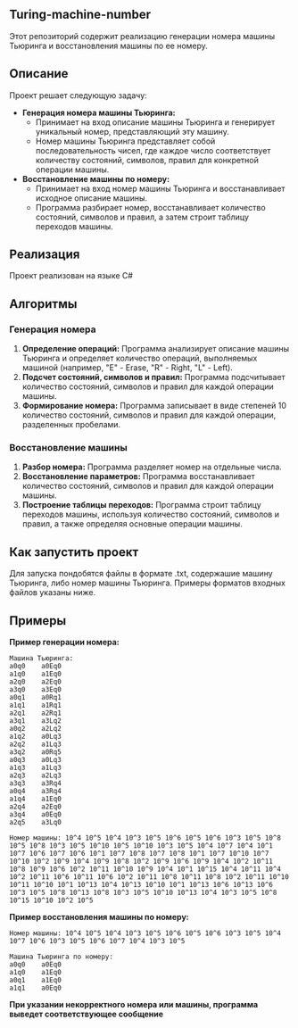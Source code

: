 ## Turing-machine-number

Этот репозиторий содержит реализацию генерации номера машины Тьюринга и восстановления машины по ее номеру.

## Описание

Проект решает следующую задачу:

* **Генерация номера машины Тьюринга:** 
    * Принимает на вход описание машины Тьюринга и генерирует уникальный номер, представляющий эту машину. 
    * Номер машины Тьюринга представляет собой последовательность чисел, где каждое число соответствует количеству состояний, символов, правил для конкретной операции машины.
* **Восстановление машины по номеру:**
    * Принимает на вход номер машины Тьюринга и восстанавливает исходное описание машины. 
    * Программа разбирает номер, восстанавливает количество состояний, символов и правил, а затем строит таблицу переходов машины.

## Реализация

Проект реализован на языке C#

## Алгоритмы

### Генерация номера

1. **Определение операций:**  Программа анализирует описание машины Тьюринга и определяет количество операций, выполняемых машиной (например, "E" - Erase, "R" - Right, "L" - Left).
2. **Подсчет состояний, символов и правил:**  Программа подсчитывает количество состояний, символов и правил для каждой операции машины.
3. **Формирование номера:**  Программа записывает в виде степеней 10 количество состояний, символов и правил для каждой операции, разделенных пробелами. 

### Восстановление машины

1. **Разбор номера:**  Программа разделяет номер на отдельные числа.
2. **Восстановление параметров:**  Программа  восстанавливает  количество  состояний,  символов  и  правил  для  каждой  операции  машины.
3. **Построение таблицы переходов:**  Программа  строит  таблицу  переходов  машины,  используя  количество  состояний,  символов  и  правил,  а  также  определяя  основные  операции  машины.

## Как запустить проект

Для запуска пондобятся файлы в формате .txt, содержашие машину Тьюринга, либо номер машины Тьюринга. Примеры форматов входных файлов указаны ниже.

##  Примеры

**Пример генерации номера:**

```
Машина Тьюринга:
a0q0    a0Eq0
a1q0    a1Eq0
a2q0    a2Eq0
a3q0    a3Eq0
a0q1    a0Rq1
a1q1    a1Rq1
a2q1    a2Rq1
a3q1    a3Lq2
a0q2    a2Lq2
a1q2    a0Lq3
a2q2    a1Lq3
a3q2    a0Rq5
a0q3    a0Lq3
a1q3    a1Lq3
a2q3    a2Lq3
a3q3    a3Rq4
a0q4    a3Rq4
a1q4    a1Eq0
a2q4    a2Eq0
a3q4    a0Eq0
a2q5    a3Lq0

Номер машины: 10^4 10^5 10^4 10^3 10^5 10^6 10^5 10^6 10^3 10^5 10^8 10^5 10^8 10^3 10^5 10^10 10^5 10^10 10^3 10^5 10^4 10^7 10^4 10^1 10^7 10^6 10^7 10^6 10^1 10^7 10^8 10^7 10^8 10^1 10^7 10^10 10^7 10^10 10^2 10^9 10^4 10^9 10^8 10^2 10^9 10^6 10^9 10^4 10^2 10^11 10^8 10^9 10^6 10^2 10^11 10^10 10^9 10^4 10^1 10^15 10^4 10^11 10^4 10^2 10^11 10^6 10^11 10^6 10^2 10^11 10^8 10^11 10^8 10^2 10^11 10^10 10^11 10^10 10^1 10^13 10^4 10^13 10^10 10^1 10^13 10^6 10^13 10^6 10^3 10^5 10^8 10^13 10^8 10^3 10^5 10^10 10^13 10^4 10^3 10^5 10^8 10^15 10^10 10^2 10^5 
```

**Пример восстановления машины по номеру:**

```
Номер машины: 10^4 10^5 10^4 10^3 10^5 10^6 10^5 10^6 10^3 10^5 10^4 10^7 10^6 10^3 10^5 10^6 10^7 10^4 10^3 10^5

Машина Тьюринга по номеру:
a0q0    a0Eq0
a1q0    a1Eq0
a0q1    a1Eq0
a1q1    a0Eq0
```

**При указании некорректного номера или машины, программа выведет соответствующее сообщение**
